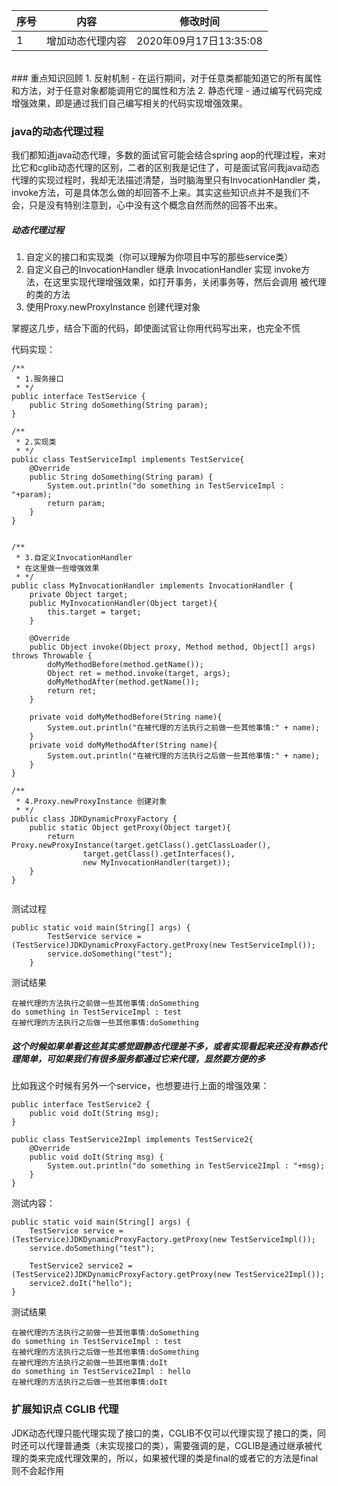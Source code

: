 | 序号 | 内容 | 修改时间 |
|----|----|------|
| 1  |   增加动态代理内容 | 2020年09月17日13:35:08 |
<br>
### 重点知识回顾
1. 反射机制
   - 在运行期间，对于任意类都能知道它的所有属性和方法，对于任意对象都能调用它的属性和方法
2. 静态代理
   - 通过编写代码完成增强效果，即是通过我们自己编写相关的代码实现增强效果。


### java的动态代理过程

我们都知道java动态代理，多数的面试官可能会结合spring aop的代理过程，来对比它和cglib动态代理的区别，二者的区别我是记住了，可是面试官问我java动态代理的实现过程时，我却无法描述清楚，当时脑海里只有InvocationHandler 类，invoke方法，可是具体怎么做的却回答不上来。其实这些知识点并不是我们不会，只是没有特别注意到，心中没有这个概念自然而然的回答不出来。

##### 动态代理过程
1. 自定义的接口和实现类（你可以理解为你项目中写的那些service类）
2. 自定义自己的InvocationHandler 继承 InvocationHandler 实现 invoke方法，在这里实现代理增强效果，如打开事务，关闭事务等，然后会调用 被代理的类的方法
3. 使用Proxy.newProxyInstance 创建代理对象

掌握这几步，结合下面的代码，即使面试官让你用代码写出来，也完全不慌

代码实现：

```
/**
 * 1.服务接口
 * */
public interface TestService {
    public String doSomething(String param);
}

/**
 * 2.实现类
 * */
public class TestServiceImpl implements TestService{
    @Override
    public String doSomething(String param) {
        System.out.println("do something in TestServiceImpl : "+param);
        return param;
    }
}


/**
 * 3.自定义InvocationHandler
 * 在这里做一些增强效果
 * */
public class MyInvocationHandler implements InvocationHandler {
    private Object target;
    public MyInvocationHandler(Object target){
        this.target = target;
    }

    @Override
    public Object invoke(Object proxy, Method method, Object[] args) throws Throwable {
        doMyMethodBefore(method.getName());
        Object ret = method.invoke(target, args);
        doMyMethodAfter(method.getName());
        return ret;
    }

    private void doMyMethodBefore(String name){
        System.out.println("在被代理的方法执行之前做一些其他事情:" + name);
    }
    private void doMyMethodAfter(String name){
        System.out.println("在被代理的方法执行之后做一些其他事情:" + name);
    }
}

/**
 * 4.Proxy.newProxyInstance 创建对象
 * */
public class JDKDynamicProxyFactory {
    public static Object getProxy(Object target){
        return Proxy.newProxyInstance(target.getClass().getClassLoader(),
                target.getClass().getInterfaces(),
                new MyInvocationHandler(target));
    }
}


```

测试过程

```
public static void main(String[] args) {
        TestService service = (TestService)JDKDynamicProxyFactory.getProxy(new TestServiceImpl());
        service.doSomething("test");
    }
```

测试结果

```
在被代理的方法执行之前做一些其他事情:doSomething
do something in TestServiceImpl : test
在被代理的方法执行之后做一些其他事情:doSomething
```

##### 这个时候如果单看这些其实感觉跟静态代理差不多，或者实现看起来还没有静态代理简单，可如果我们有很多服务都通过它来代理，显然要方便的多
比如我这个时候有另外一个service，也想要进行上面的增强效果：

```
public interface TestService2 {
    public void doIt(String msg);
}

public class TestService2Impl implements TestService2{
    @Override
    public void doIt(String msg) {
        System.out.println("do something in TestService2Impl : "+msg);
    }
}
```
测试内容：

```
public static void main(String[] args) {
    TestService service = (TestService)JDKDynamicProxyFactory.getProxy(new TestServiceImpl());
    service.doSomething("test");

    TestService2 service2 = (TestService2)JDKDynamicProxyFactory.getProxy(new TestService2Impl());
    service2.doIt("hello");
}
```
测试结果

```
在被代理的方法执行之前做一些其他事情:doSomething
do something in TestServiceImpl : test
在被代理的方法执行之后做一些其他事情:doSomething
在被代理的方法执行之前做一些其他事情:doIt
do something in TestService2Impl : hello
在被代理的方法执行之后做一些其他事情:doIt
```

### 扩展知识点 CGLIB 代理

JDK动态代理只能代理实现了接口的类，CGLIB不仅可以代理实现了接口的类，同时还可以代理普通类（未实现接口的类），需要强调的是，CGLIB是通过继承被代理的类来完成代理效果的，所以，如果被代理的类是final的或者它的方法是final则不会起作用




